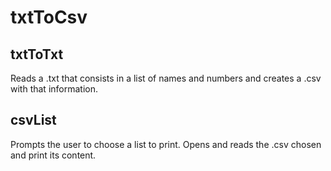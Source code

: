 # txtToCsv
## txtToTxt
Reads a .txt that consists in a list of names and numbers and creates a .csv with that information. 
## csvList
Prompts the user to choose a list to print. Opens and reads the .csv chosen and print its content.
